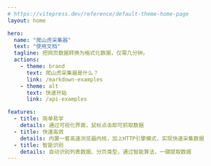 ```yaml
---
# https://vitepress.dev/reference/default-theme-home-page
layout: home

hero:
  name: "爬山虎采集器"
  text: "使用文档"
  tagline: 把网页数据转换为格式化数据，仅需几分钟。
  actions:
    - theme: brand
      text: 爬山虎采集器是什么？
      link: /markdown-examples
    - theme: alt
      text: 快速开始
      link: /api-examples

features:
  - title: 简单易学
    details: 通过可视化界面，鼠标点击即可抓取数据
  - title: 快速高效
    details: 内置一套高速浏览器内核，加上HTTP引擎模式，实现快速采集数据
  - title: 智能识别
    details: 自动识别列表数据、分页类型，通过智能算法，一键提取数据
---
```


